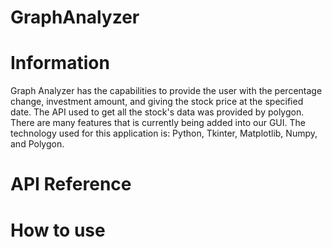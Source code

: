 # GraphAnalyzer

# Information

Graph Analyzer has the capabilities to provide the user with the percentage change, investment amount, and giving the stock price at the specified date. The API used to get all the stock's data was provided by polygon. There are many features that is currently being added into our GUI. The technology used for this application is: Python, Tkinter, Matplotlib, Numpy, and Polygon.


# API Reference

# How to use
